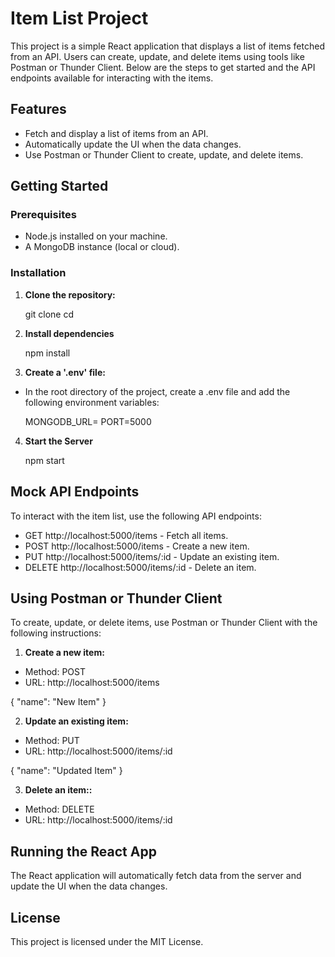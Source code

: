 # Item List Project

This project is a simple React application that displays a list of items fetched from an API. Users can create, update, and delete items using tools like Postman or Thunder Client. Below are the steps to get started and the API endpoints available for interacting with the items.

## Features

- Fetch and display a list of items from an API.
- Automatically update the UI when the data changes.
- Use Postman or Thunder Client to create, update, and delete items.

## Getting Started

### Prerequisites

- Node.js installed on your machine.
- A MongoDB instance (local or cloud).

### Installation

1. **Clone the repository:**

   git clone <repository-url>
   cd <repository-directory>

2. **Install dependencies**
 
   npm install

3. **Create a '.env' file:**
- In the root directory of the project, create a .env file and add the following environment variables:

  MONGODB_URL=<Your MongoDB URL>
  PORT=5000

4. **Start the Server**
  
   npm start


## Mock API Endpoints

To interact with the item list, use the following API endpoints:

 - GET http://localhost:5000/items - Fetch all items.
 - POST http://localhost:5000/items - Create a new item.
 - PUT http://localhost:5000/items/:id - Update an existing item.
 - DELETE http://localhost:5000/items/:id - Delete an item.

## Using Postman or Thunder Client
To create, update, or delete items, use Postman or Thunder Client with the following instructions:

1. **Create a new item:**

  - Method: POST
  - URL: http://localhost:5000/items
  
  {
  "name": "New Item"
  }

2. **Update an existing item:**

  - Method: PUT
  - URL: http://localhost:5000/items/:id
  
  {
  "name": "Updated Item"
  }

3. **Delete an item::**

  - Method: DELETE  
  - URL: http://localhost:5000/items/:id


## Running the React App
The React application will automatically fetch data from the server and update the UI when the data changes.

## License
This project is licensed under the MIT License.

